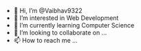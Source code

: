 - 👋 Hi, I’m @Vaibhav9322
- 👀 I’m interested in Web Development
- 🌱 I’m currently learning Computer Science
- 💞️ I’m looking to collaborate on ...
- 📫 How to reach me ...

<!---
Vaibhav9322/Vaibhav9322 is a ✨ special ✨ repository because its `README.md` (this file) appears on your GitHub profile.
You can click the Preview link to take a look at your changes.
--->
